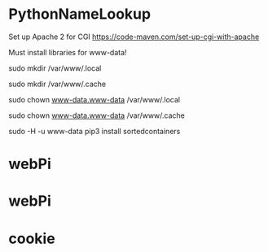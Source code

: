 # PythonNameLookup
Set up Apache 2 for CGI
https://code-maven.com/set-up-cgi-with-apache

Must install libraries for www-data!

sudo mkdir /var/www/.local

sudo mkdir /var/www/.cache

sudo chown www-data.www-data /var/www/.local

sudo chown www-data.www-data /var/www/.cache

sudo -H -u www-data pip3 install sortedcontainers
# webPi
# webPi
# cookie
